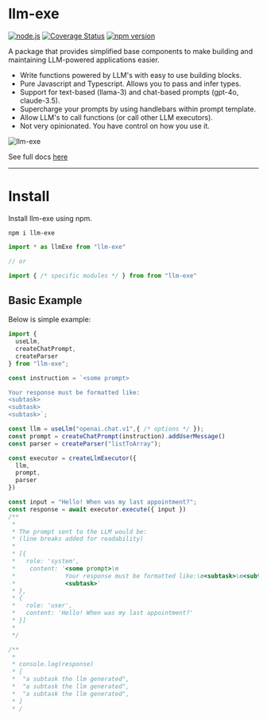 # llm-exe

[![node.js](https://github.com/gregreindel/llm-exe/actions/workflows/node.js.yml/badge.svg)](https://github.com/gregreindel/llm-exe/actions/workflows/node.js.yml) [![Coverage Status](https://coveralls.io/repos/github/gregreindel/llm-exe/badge.svg?branch=main)](https://coveralls.io/github/gregreindel/llm-exe?branch=main) [![npm version](https://badge.fury.io/js/llm-exe.svg)](https://badge.fury.io/js/llm-exe)

A package that provides simplified base components to make building and maintaining LLM-powered applications easier.

- Write functions powered by LLM's with easy to use building blocks.
- Pure Javascript and Typescript. Allows you to pass and infer types.
- Support for text-based (llama-3) and chat-based prompts (gpt-4o, claude-3.5).
- Supercharge your prompts by using handlebars within prompt template.
- Allow LLM's to call functions (or call other LLM executors).
- Not very opinionated. You have control on how you use it.

![llm-exe](https://assets.llm-exe.com/llm-exe-featured.jpg)


See full docs [here](https://llm-exe.com)


---
# Install

Install llm-exe using npm.
```
npm i llm-exe
```

```typescript
import * as llmExe from "llm-exe"

// or 

import { /* specific modules */ } from from "llm-exe"
```

## Basic Example
Below is simple example:
```javascript
import {
  useLlm,
  createChatPrompt,
  createParser
} from "llm-exe";

const instruction = `<some prompt>

Your response must be formatted like:
<subtask>
<subtask>
<subtask>`;

const llm = useLlm("openai.chat.v1",{ /* options */ });
const prompt = createChatPrompt(instruction).addUserMessage()
const parser = createParser("listToArray");

const executor = createLlmExecutor({
  llm,
  prompt,
  parser
})

const input = "Hello! When was my last appointment?";
const response = await executor.execute({ input })
/**
 * 
 * The prompt sent to the LLM would be: 
 * (line breaks added for readability)
 * 
 * [{ 
 *   role: 'system', 
 *    content: '<some prompt>\n 
 *              Your response must be formatted like:\n<subtask>\n<subtask>\n 
 *              <subtask>' 
 * },
 * { 
 *   role: 'user',
 *   content: 'Hello! When was my last appointment?'
 * }]
 * 
 */

/**
 * 
 * console.log(response)
 * [
 *  "a subtask the llm generated",
 *  "a subtask the llm generated",
 *  "a subtask the llm generated",
 * ]
 * /
```